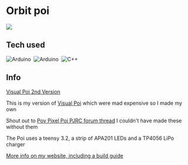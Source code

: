 # Orbit poi
<img src="Old stuff/Pictures/Long Exposures/DSC_0051.JPG"/>

## Tech used
![Arduino](https://img.shields.io/badge/Arduino-00979D?&logo=arduino&logoColor=white)&nbsp;
![Arduino](https://img.shields.io/badge/PlatformIO-FF7F00?logoColor=white)&nbsp;
![C++](https://img.shields.io/badge/C++-00599C?&logo=C&logoColor=white)&nbsp;

## Info

[Visual Poi 2nd Version](https://github.com/InvisiBug/Orbit/releases/tag/v2)

This is my version of [Visual Poi](https://www.lighttoys.cz/product/visual-poi-v4-classic/) which were mad expensive so I made my own

Shout out to [Pov Pixel Poi PJRC forum thread](https://forum.pjrc.com/threads/30020-Teensy-APA102-POV-Poi-Pixel-Poi-Build-Tutorial) I couldn't have made these without them

The Poi uses a teensy 3.2, a strip of APA201 LEDs and a TP4056 LiPo charger

[More info on my website, including a build guide](https://kavanet.io/projects/820e97629923481c9c2fcd54725f2a94)
